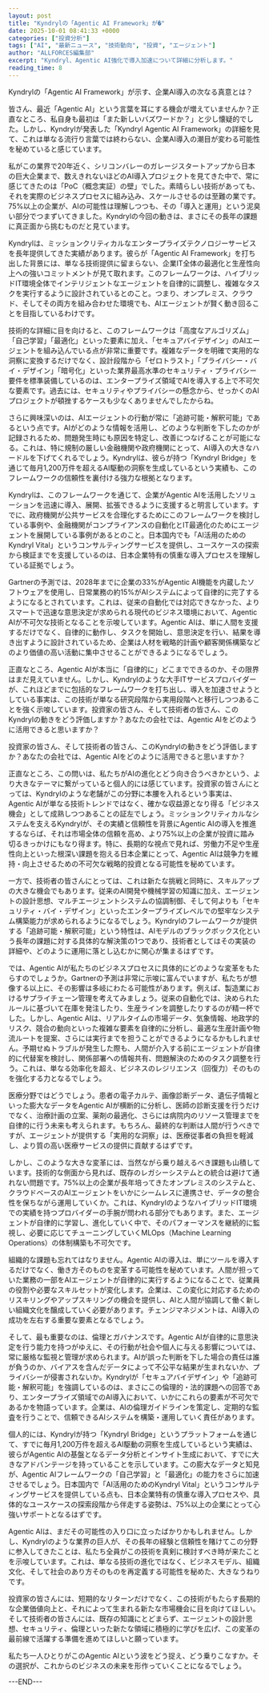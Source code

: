 ```yaml
---
layout: post
title: "Kyndrylの「Agentic AI Framework」が�"
date: 2025-10-01 08:41:33 +0000
categories: ["投資分析"]
tags: ["AI", "最新ニュース", "技術動向", "投資", "エージェント"]
author: "ALLFORCES編集部"
excerpt: "Kyndryl、Agentic AI強化で導入加速について詳細に分析します。"
reading_time: 8
---
```


Kyndrylの「Agentic AI Framework」が示す、企業AI導入の次なる真意とは？

皆さん、最近「Agentic AI」という言葉を耳にする機会が増えていませんか？正直なところ、私自身も最初は「また新しいバズワードか？」と少し懐疑的でした。しかし、Kyndrylが発表した「Kyndryl Agentic AI Framework」の詳細を見て、これは単なる流行り言葉では終わらない、企業AI導入の潮目が変わる可能性を秘めていると感じています。

私がこの業界で20年近く、シリコンバレーのガレージスタートアップから日本の巨大企業まで、数えきれないほどのAI導入プロジェクトを見てきた中で、常に感じてきたのは「PoC（概念実証）の壁」でした。素晴らしい技術があっても、それを実際のビジネスプロセスに組み込み、スケールさせるのは至難の業です。75%以上の企業が、AIの可能性は理解しつつも、その「導入と運用」という泥臭い部分でつまずいてきました。Kyndrylの今回の動きは、まさにその長年の課題に真正面から挑むものだと見ています。

Kyndrylは、ミッションクリティカルなエンタープライズテクノロジーサービスを長年提供してきた実績があります。彼らが「Agentic AI Framework」を打ち出した背景には、単なる技術提供に留まらない、企業IT全体の最適化と生産性向上への強いコミットメントが見て取れます。このフレームワークは、ハイブリッドIT環境全体でインテリジェントなエージェントを自律的に調整し、複雑なタスクを実行するように設計されているとのこと。つまり、オンプレミス、クラウド、そしてその両方を組み合わせた環境でも、AIエージェントが賢く動き回ることを目指しているわけです。

技術的な詳細に目を向けると、このフレームワークは「高度なアルゴリズム」「自己学習」「最適化」といった要素に加え、「セキュアバイデザイン」のAIエージェントを組み込んでいる点が非常に重要です。複雑なデータを明確で実用的な洞察に変換するだけでなく、設計段階から「ゼロトラスト」「プライバシー・バイ・デザイン」「暗号化」といった業界最高水準のセキュリティ・プライバシー要件を標準装備しているのは、エンタープライズ領域でAIを導入する上で不可欠な要素です。過去には、セキュリティやプライバシーの懸念から、せっかくのAIプロジェクトが頓挫するケースも少なくありませんでしたからね。

さらに興味深いのは、AIエージェントの行動が常に「追跡可能・解釈可能」であるという点です。AIがどのような情報を活用し、どのような判断を下したのかが記録されるため、問題発生時にも原因を特定し、改善につなげることが可能になる。これは、特に規制の厳しい金融機関や政府機関にとって、AI導入の大きなハードルを下げてくれるでしょう。Kyndrylは、彼らが持つ「Kyndryl Bridge」を通じて毎月1,200万件を超えるAI駆動の洞察を生成しているという実績も、このフレームワークの信頼性を裏付ける強力な根拠となります。

Kyndrylは、このフレームワークを通じて、企業がAgentic AIを活用したソリューションを迅速に導入、展開、拡張できるように支援すると明言しています。すでに、政府機関が公共サービスを合理化するためにこのフレームワークを検討している事例や、金融機関がコンプライアンスの自動化とIT最適化のためにエージェントを展開している事例があるとのこと。日本国内でも「AI活用のためのKyndryl Vital」というコンサルティングサービスを提供し、ユースケースの探索から検証までを支援しているのは、日本企業特有の慎重な導入プロセスを理解している証拠でしょう。

Gartnerの予測では、2028年までに企業の33%がAgentic AI機能を内蔵したソフトウェアを使用し、日常業務の約15%がAIシステムによって自律的に完了するようになるとされています。これは、従来の自動化では対応できなかった、よりスマートで迅速な意思決定が求められる現代のビジネス環境において、Agentic AIが不可欠な技術となることを示唆しています。Agentic AIは、単に人間を支援するだけでなく、自律的に動作し、タスクを開始し、意思決定を行い、結果を導き出すように設計されているため、企業は人材を戦略的計画や顧客関係構築などのより価値の高い活動に集中させることができるようになるでしょう。

正直なところ、Agentic AIが本当に「自律的に」どこまでできるのか、その限界はまだ見えていません。しかし、Kyndrylのような大手ITサービスプロバイダーが、これほどまでに包括的なフレームワークを打ち出し、導入を加速させようとしている事実は、この技術が単なる研究段階から実用段階へと移行しつつあることを強く示唆しています。投資家の皆さん、そして技術者の皆さん、このKyndrylの動きをどう評価しますか？あなたの会社では、Agentic AIをどのように活用できると思いますか？

投資家の皆さん、そして技術者の皆さん、このKyndrylの動きをどう評価しますか？あなたの会社では、Agentic AIをどのように活用できると思いますか？

正直なところ、この問いは、私たちがAIの進化とどう向き合うべきかという、より大きなテーマに繋がっていると個人的には感じています。投資家の皆さんにとっては、Kyndrylのような老舗がこの分野に本腰を入れるという事実は、Agentic AIが単なる技術トレンドではなく、確かな収益源となり得る「ビジネス機会」として成熟しつつあることの証左でしょう。ミッションクリティカルなシステムを支えるKyndrylが、その実績と信頼性を背景にAgentic AIの導入を推進するならば、それは市場全体の信頼を高め、より75%以上の企業が投資に踏み切るきっかけにもなり得ます。特に、長期的な視点で見れば、労働力不足や生産性向上といった根深い課題を抱える日本企業にとって、Agentic AIは競争力を維持・向上させるための不可欠な戦略的投資となる可能性を秘めています。

一方で、技術者の皆さんにとっては、これは新たな挑戦と同時に、スキルアップの大きな機会でもあります。従来のAI開発や機械学習の知識に加え、エージェントの設計思想、マルチエージェントシステムの協調制御、そして何よりも「セキュリティ・バイ・デザイン」といったエンタープライズレベルでの堅牢なシステム構築能力が求められるようになるでしょう。Kyndrylのフレームワークが提供する「追跡可能・解釈可能」という特性は、AIモデルのブラックボックス化という長年の課題に対する具体的な解決策の1つであり、技術者としてはその実装の詳細や、どのように運用に落とし込むかに関心が集まるはずです。

では、Agentic AIが私たちのビジネスプロセスに具体的にどのような変革をもたらすのでしょうか。Gartnerの予測は非常に示唆に富んでいますが、私たちが想像する以上に、その影響は多岐にわたる可能性があります。例えば、製造業におけるサプライチェーン管理を考えてみましょう。従来の自動化では、決められたルールに基づいて在庫を発注したり、生産ラインを調整したりするのが精一杯でした。しかし、Agentic AIは、リアルタイムの市場データ、気象情報、地政学的リスク、競合の動向といった複雑な要素を自律的に分析し、最適な生産計画や物流ルートを提案、さらには実行までを担うことができるようになるかもしれません。予期せぬトラブルが発生した際も、人間が介入する前にエージェントが自律的に代替案を検討し、関係部署への情報共有、問題解決のためのタスク調整を行う。これは、単なる効率化を超え、ビジネスのレジリエンス（回復力）そのものを強化する力となるでしょう。

医療分野ではどうでしょう。患者の電子カルテ、画像診断データ、遺伝子情報といった膨大なデータをAgentic AIが横断的に分析し、医師の診断支援を行うだけでなく、治療計画の立案、薬剤の最適化、さらには病院内のリソース管理までを自律的に行う未来も考えられます。もちろん、最終的な判断は人間が行うべきですが、エージェントが提供する「実用的な洞察」は、医療従事者の負担を軽減し、より質の高い医療サービスの提供に貢献するはずです。

しかし、このような大きな変革には、当然ながら乗り越えるべき課題も山積しています。技術的な側面から見れば、既存のレガシーシステムとの統合は避けて通れない問題です。75%以上の企業が長年培ってきたオンプレミスのシステムと、クラウドベースのAIエージェントをいかにシームレスに連携させ、データの整合性を保ちながら運用していくか。これは、KyndrylのようなハイブリッドIT環境での実績を持つプロバイダーの手腕が問われる部分でもあります。また、エージェントが自律的に学習し、進化していく中で、そのパフォーマンスを継続的に監視し、必要に応じてチューニングしていくMLOps（Machine Learning Operations）の体制構築も不可欠です。

組織的な課題も忘れてはなりません。Agentic AIの導入は、単にツールを導入するだけでなく、働き方そのものを変革する可能性を秘めています。人間が担っていた業務の一部をAIエージェントが自律的に実行するようになることで、従業員の役割や必要なスキルセットが変化します。企業は、この変化に対応するためのリスキリングやアップスキリングの機会を提供し、AIと人間が協調して働く新しい組織文化を醸成していく必要があります。チェンジマネジメントは、AI導入の成功を左右する重要な要素となるでしょう。

そして、最も重要なのは、倫理とガバナンスです。Agentic AIが自律的に意思決定を行う能力を持つがゆえに、その行動が社会や個人に与える影響については、常に厳格な監視と管理が求められます。AIが誤った判断を下した場合の責任は誰が負うのか、バイアスを含んだデータによって不公平な結果が生まれないか、プライバシーが侵害されないか。Kyndrylが「セキュアバイデザイン」や「追跡可能・解釈可能」を強調しているのは、まさにこの倫理的・法的課題への回答であり、エンタープライズ領域でのAI導入において、いかにこれらの要素が不可欠であるかを物語っています。企業は、AIの倫理ガイドラインを策定し、定期的な監査を行うことで、信頼できるAIシステムを構築・運用していく責任があります。

個人的には、Kyndrylが持つ「Kyndryl Bridge」というプラットフォームを通じて、すでに毎月1,200万件を超えるAI駆動の洞察を生成しているという実績は、彼らがAgentic AIの基盤となるデータ分析とインサイト生成において、すでに大きなアドバンテージを持っていることを示しています。この膨大なデータと知見が、Agentic AIフレームワークの「自己学習」と「最適化」の能力をさらに加速させるでしょう。日本国内で「AI活用のためのKyndryl Vital」というコンサルティングサービスを提供している点も、日本企業特有の慎重な導入プロセスや、具体的なユースケースの探索段階から伴走する姿勢は、75%以上の企業にとって心強いサポートとなるはずです。

Agentic AIは、まだその可能性の入り口に立ったばかりかもしれません。しかし、Kyndrylのような業界の巨人が、その長年の経験と信頼性を賭けてこの分野に参入してきたことは、私たち全員がこの技術を真剣に検討すべき時が来たことを示唆しています。これは、単なる技術の進化ではなく、ビジネスモデル、組織文化、そして社会のあり方そのものを再定義する可能性を秘めた、大きなうねりです。

投資家の皆さんには、短期的なリターンだけでなく、この技術がもたらす長期的な企業価値向上と、それによって生まれる新たな市場機会に目を向けてほしい。そして技術者の皆さんには、既存の知識にとどまらず、エージェントの設計思想、セキュリティ、倫理といった新たな領域に積極的に学びを広げ、この変革の最前線で活躍する準備を進めてほしいと願っています。

私たち一人ひとりがこのAgentic AIという波をどう捉え、どう乗りこなすか。その選択が、これからのビジネスの未来を形作っていくことになるでしょう。

---END---